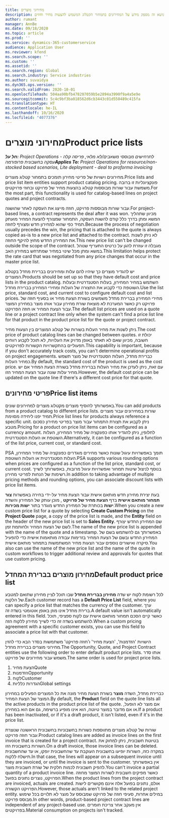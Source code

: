 ```yaml
---
title: מחירוני מוצרים
description: נושא זה מספק מידע על המחירונים בתמחור הקטלוג המשמש להצעות מחיר וחוזים.
author: rumant
manager: AnnBe
ms.date: 09/18/2020
ms.topic: article
ms.prod: ''
ms.service: dynamics-365-customerservice
audience: Application User
ms.reviewer: kfend
ms.search.scope: ''
ms.custom: ''
ms.assetid: ''
ms.search.region: Global
ms.search.industry: Service industries
ms.author: suvaidya
ms.dyn365.ops.version: ''
ms.search.validFrom: 2020-10-01
ms.openlocfilehash: 504aa90bfb478207059b5e2894a3990f9a4a5e9e
ms.sourcegitcommit: 5c4c9bf3ba018562d6cb3443c01d550489c415fa
ms.translationtype: HT
ms.contentlocale: he-IL
ms.lasthandoff: 10/16/2020
ms.locfileid: "4077376"
---
```

# <a name="product-price-lists"></a><span data-ttu-id="cf908-103">מחירוני מוצרים</span><span class="sxs-lookup"><span data-stu-id="cf908-103">Product price lists</span></span>

<span data-ttu-id="cf908-104">_**חל על:** Project Operations לתרחישים מבוססי משאבים/לא מלאי, פריסה קלה - עסקה בחשבונית פרופורמה_</span><span class="sxs-lookup"><span data-stu-id="cf908-104">_**Applies To:** Project Operations for resource/non-stocked based scenarios, Lite deployment - deal to proforma invoicing_</span></span>

<span data-ttu-id="cf908-105">מחירונים וישויות של פריטי מחירון תומכים בתמחור קטלוג מוצרים.</span><span class="sxs-lookup"><span data-stu-id="cf908-105">Price lists and price list item entities support product catalog pricing.</span></span> <span data-ttu-id="cf908-106">פונקציונליות זו ברובה משמשת עבור שורות מבוססות קטלוג בהצעות מחיר של פרויקט ובחוזי פרויקטים.</span><span class="sxs-lookup"><span data-stu-id="cf908-106">For the most part, this functionality is used for catalog-based lines on project quotes and project contracts.</span></span>

<span data-ttu-id="cf908-107">עבור שורות מבוססות פרויקט, חוזה מייצג את העסקה לאחר שהושגה.</span><span class="sxs-lookup"><span data-stu-id="cf908-107">For project-based lines, a contract represents the deal after it was won.</span></span> <span data-ttu-id="cf908-108">מכיוון שתהליך המשא ומתן בדרך כלל קודם להשגת העסקה, התמחור שמצורף להצעת המחיר מועתק תמיד כפי שהוא למחירון חדש ומצורף לחוזה.</span><span class="sxs-lookup"><span data-stu-id="cf908-108">Because the process of negotiation usually precedes the win, the pricing that is attached to the quote is always copied as-is to a new price list and attached to the contract.</span></span> <span data-ttu-id="cf908-109">לא ניתן לשנות את המחירון החדש מחוץ להיקף החוזה.</span><span class="sxs-lookup"><span data-stu-id="cf908-109">This new price list can't be changed outside the scope of the contract.</span></span> <span data-ttu-id="cf908-110">מגבלה זו עוזרת להגן על כרטיס התעריף שנוהל במשא ומתן מכל שינוי במחיר שמתרחש במחירון האב.</span><span class="sxs-lookup"><span data-stu-id="cf908-110">This limitation helps protect the rate card that was negotiated from any price changes that occur in the master price list.</span></span>

<span data-ttu-id="cf908-111">יש להגדיר מוצרים כך שיהיו להם עלות ומחירונים בברירת מחדל בקטלוג המוצרים.</span><span class="sxs-lookup"><span data-stu-id="cf908-111">Products should be set up so that they have default cost and price lists in the product catalog.</span></span> <span data-ttu-id="cf908-112">השתמש במחיר המחירון, בעלות הסטנדרטית ובעלות השוטפת כדי לקבוע את התצורה של העלות ומחירי המחירון בברירת מחדל.</span><span class="sxs-lookup"><span data-stu-id="cf908-112">Use the list price, standard cost, and current cost to configure default cost and list prices.</span></span> <span data-ttu-id="cf908-113">מחירי המחירון בברירת מחדל משמשים בשורת הצעת מחיר או בסעיף חוזה של פרויקט רק כאשר המערכת לא מוצאת שורת מחירון עבור אותו מוצר במחירון המוצר עבור הצעת המחיר או חוזה הפרויקט.</span><span class="sxs-lookup"><span data-stu-id="cf908-113">The default list prices are used on a quote line or a project contract line only when the system can't find a price list line for that product in the product price list for the quote or project contract.</span></span>

<span data-ttu-id="cf908-114">ניתן לשנות את מחיר העלות בשורות של קטלוג המוצרים בין הצעות מחיר.</span><span class="sxs-lookup"><span data-stu-id="cf908-114">The cost price of product catalog lines can be changed between quotes.</span></span> <span data-ttu-id="cf908-115">יכולת זו חשובה, מכיוון שאם לא תאתר באופן מדויק את העלויות, לא תוכל לקבוע רווחים תפעוליים בהתקשרויות הקשורות לפרויקטים.</span><span class="sxs-lookup"><span data-stu-id="cf908-115">This capability is important, because if you don't accurately track costs, you can't determine operational profits on project engagements.</span></span> <span data-ttu-id="cf908-116">כברירת מחדל, העלות הסטנדרטית של מוצר תשמש כמחיר העלות.</span><span class="sxs-lookup"><span data-stu-id="cf908-116">By default, the standard cost of the product is used as the cost price.</span></span> <span data-ttu-id="cf908-117">עם זאת, ניתן לעדכן את מחיר העלות בברירת מחדל בשורת הצעת המחיר אם יש מחיר עלות שונה עבור הצעת המחיר הזו.</span><span class="sxs-lookup"><span data-stu-id="cf908-117">However, the default cost price can be updated on the quote line if there's a different cost price for that quote.</span></span>

## <a name="price-list-items"></a><span data-ttu-id="cf908-118">פריטי מחירונים</span><span class="sxs-lookup"><span data-stu-id="cf908-118">Price list items</span></span>

<span data-ttu-id="cf908-119">באפשרותך להוסיף מוצרים מקטלוג מוצרים למחירונים שונים.</span><span class="sxs-lookup"><span data-stu-id="cf908-119">You can add products from a product catalog to different price lists.</span></span> <span data-ttu-id="cf908-120">שורות במחירונים עבור מוצרים תמיד יפנו ליחידה מסוימת.</span><span class="sxs-lookup"><span data-stu-id="cf908-120">Price list lines for products always reference a specific unit.</span></span> <span data-ttu-id="cf908-121">ניתן לקבוע את תצורת התמחור עבור מוצר בפריטי מחירון כסכום מטבע.</span><span class="sxs-lookup"><span data-stu-id="cf908-121">Pricing for a product on price list items can be configured as a currency amount.</span></span> <span data-ttu-id="cf908-122">לחלופין, ניתן להגדיר אותו כפונקציה של מחיר המחירון, העלות השוטפת או העלות הסטנדרטית.</span><span class="sxs-lookup"><span data-stu-id="cf908-122">Alternatively, it can be configured as a function of the list price, current cost, or standard cost.</span></span>

<span data-ttu-id="cf908-123">PSA תומך באפשרויות עיגול שונות כאשר מחירים מוגדרים כפונקציה של מחיר המחירון, העלות הסטנדרטית או העלות השוטפת.</span><span class="sxs-lookup"><span data-stu-id="cf908-123">PSA supports various rounding options when prices are configured as a function of the list price, standard cost, or current cost.</span></span> <span data-ttu-id="cf908-124">בנוסף לניצול שיטות תמחור ואפשרויות עיגול מרובות, באפשרותך לשייך רשימות של הנחות לפריטי מחירון.</span><span class="sxs-lookup"><span data-stu-id="cf908-124">In addition to taking advantage of multiple pricing methods and rounding options, you can associate discount lists with price list items.</span></span> 

<span data-ttu-id="cf908-125">בעת יצירת מחירון חדש מותאם אישית עבור הצעת מחיר על-ידי בחירה באפשרות **צור תמחור מותאם אישית** בדף **הצעת מחיר של פרויקט‬** ,‏ מוכן עותק של המחירון והשדה **ישות** בכותרת של המחירון החדש מוגדר בתור **ישות מכירות**.</span><span class="sxs-lookup"><span data-stu-id="cf908-125">When you create a new custom price list for a quote by selecting **Create Custom Pricing** on the **Project Quote** page, a copy of the price list is made, and the **Entity** field on the header of the new price list is set to **Sales Entity**.</span></span> <span data-ttu-id="cf908-126">שם המחירון החדש יצורף לשם של הצעת המחיר ולחותמת זמן.</span><span class="sxs-lookup"><span data-stu-id="cf908-126">The name of the new price list is appended with the name of the quote and a timestamp.</span></span> <span data-ttu-id="cf908-127">באפשרותך גם להשתמש בשם של המחירון החדש ובשם של הצעת המחיר בזרימות עבודה מותאמות אישית כדי להפעיל סיקרה ואישורים נוספים עבור הצעות מחיר המשתמשות בתמחור מותאם אישית.</span><span class="sxs-lookup"><span data-stu-id="cf908-127">You also can use the name of the new price list and the name of the quote in custom workflows to trigger additional review and approvals for quotes that use custom pricing.</span></span>

 
## <a name="default-product-price-list"></a><span data-ttu-id="cf908-128">מחירון מוצרים בברירת המחדל</span><span class="sxs-lookup"><span data-stu-id="cf908-128">Default product price list</span></span>
<span data-ttu-id="cf908-129">לכל רשומת לקוח יש שדה **מחירון בברירת מחדל** שבו תוכל לציין מחירון שתואם למטבע של הלקוח.</span><span class="sxs-lookup"><span data-stu-id="cf908-129">Each customer record has a **Default Price List** field, where you can specify a price list that matches the currency of the customer.</span></span> <span data-ttu-id="cf908-130">ערך ברירת מחדל אינו מוזן באופן אוטומטי בשדה זה.</span><span class="sxs-lookup"><span data-stu-id="cf908-130">A default value isn't automatically entered in this field.</span></span> <span data-ttu-id="cf908-131">כאשר קיים הסכם תמחור מותאם אישית עם לקוח ספציפי, תוכל להשתמש בשדה זה כדי לשייך מחירון ללקוח הזה.</span><span class="sxs-lookup"><span data-stu-id="cf908-131">When a custom pricing agreement with a specific customer exists, you can use this field to associate a price list with that customer.</span></span>

<span data-ttu-id="cf908-132">הישויות 'הזדמנות', 'הצעת מחיר' ו'חוזה פרויקט' משתמשות בסדר הבא כדי להזין מחירוני מוצרים בברירת מחדל.</span><span class="sxs-lookup"><span data-stu-id="cf908-132">The Opportunity, Quote, and Project Contract entities use the following order to enter default product price lists.</span></span> <span data-ttu-id="cf908-133">אותו סדר משמש עבור מחירונים של פרויקט.</span><span class="sxs-lookup"><span data-stu-id="cf908-133">The same order is used for project price lists.</span></span>

1.  <span data-ttu-id="cf908-134">הצעת מחיר</span><span class="sxs-lookup"><span data-stu-id="cf908-134">Quote</span></span>
2.  <span data-ttu-id="cf908-135">הזדמנות</span><span class="sxs-lookup"><span data-stu-id="cf908-135">Opportunity</span></span>
3.  <span data-ttu-id="cf908-136">לקוח</span><span class="sxs-lookup"><span data-stu-id="cf908-136">Customer</span></span>
4.  <span data-ttu-id="cf908-137">הגדרות כלליות</span><span class="sxs-lookup"><span data-stu-id="cf908-137">Global settings</span></span> 

<span data-ttu-id="cf908-138">כברירת מחדל, השדה **מוצר** בשורת הצעת מחיר מונה את כל המוצרים הפעילים במחירון המוצר של הצעת המחיר.</span><span class="sxs-lookup"><span data-stu-id="cf908-138">By default, the **Product** field on the quote line lists all the active products in the product price list of the quote.</span></span> <span data-ttu-id="cf908-139">אם מוצר לא הופעל, או אם מדובר במוצר טיוטה, הוא אינו מופיע ברשימה, גם אם הוא במחירון.</span><span class="sxs-lookup"><span data-stu-id="cf908-139">If a product has been inactivated, or if it's a draft product, it isn't listed, even if it's in the price list.</span></span> 

<span data-ttu-id="cf908-140">שורות של קטלוג מוצרים מתווספות כשורות בחשבוניות בחשבונית הראשונה שנוצרת עבור חוזה פרויקט.</span><span class="sxs-lookup"><span data-stu-id="cf908-140">Product catalog lines are added as invoice lines on the first invoice that is created for a project contract.</span></span> <span data-ttu-id="cf908-141">בטיוטת חשבונית, ניתן למחוק את השורות בחשבונית הזו.</span><span class="sxs-lookup"><span data-stu-id="cf908-141">On a draft invoice, those invoice lines can be deleted.</span></span> <span data-ttu-id="cf908-142">במקרה כזה, השורות יופיעו בחשבונית העוקבת עד שהחשבונית יופקו, או עד שהחשבונית תישלח ללקוח.</span><span class="sxs-lookup"><span data-stu-id="cf908-142">In that case, the lines will appear on a subsequent invoice until they are invoiced, or until the invoice is sent to the customer.</span></span> <span data-ttu-id="cf908-143">אין באפשרותך להפיק חשבונית לכמות חלקית של שורת חשבונית מוצר.</span><span class="sxs-lookup"><span data-stu-id="cf908-143">You can't invoice a partial quantity of a product invoice line.</span></span> <span data-ttu-id="cf908-144">כאשר מפיקים חשבונית לשורות המוצר מחוזה הפרויקט, נוצרים נתונים בפועל.</span><span class="sxs-lookup"><span data-stu-id="cf908-144">When the product lines from the project contract are invoiced, actuals are created.</span></span> <span data-ttu-id="cf908-145">אולם, נתונים בפועל אלה אינם מקושרים לישות הפרויקט הקשורה.</span><span class="sxs-lookup"><span data-stu-id="cf908-145">However, those actuals aren't linked to the related project entity.</span></span> <span data-ttu-id="cf908-146">במילים אחרות, סעיפי חוזה של פרויקט שמבוסס על מוצר לא תלויים בכל שימוש מבוסס פרויקט.</span><span class="sxs-lookup"><span data-stu-id="cf908-146">In other words, product-based project contract lines are independent of any project-based use.</span></span> <span data-ttu-id="cf908-147">אין מעקב אחר צריכת חומרים בפרויקטים.</span><span class="sxs-lookup"><span data-stu-id="cf908-147">Material consumption on projects isn't tracked.</span></span>
